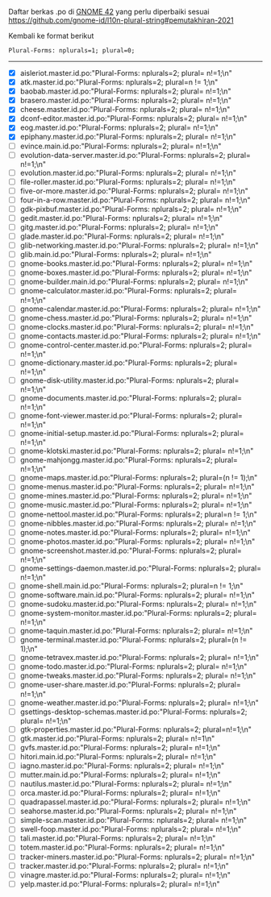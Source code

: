Daftar berkas .po di [GNOME 42](https://l10n.gnome.org/languages/id/gnome-42/ui/) yang perlu diperbaiki sesuai https://github.com/gnome-id/l10n-plural-string#pemutakhiran-2021

Kembali ke format berikut
```
Plural-Forms: nplurals=1; plural=0;
```
---

- [x] aisleriot.master.id.po:"Plural-Forms: nplurals=2; plural= n!=1;\n"
- [x] atk.master.id.po:"Plural-Forms: nplurals=2; plural=n != 1;\n"
- [x] baobab.master.id.po:"Plural-Forms: nplurals=2; plural= n!=1;\n"
- [x] brasero.master.id.po:"Plural-Forms: nplurals=2; plural= n!=1;\n"
- [x] cheese.master.id.po:"Plural-Forms: nplurals=2; plural= n!=1;\n"
- [x] dconf-editor.master.id.po:"Plural-Forms: nplurals=2; plural= n!=1;\n"
- [x] eog.master.id.po:"Plural-Forms: nplurals=2; plural= n!=1;\n"
- [x] epiphany.master.id.po:"Plural-Forms: nplurals=2; plural= n!=1;\n"
- [ ] evince.main.id.po:"Plural-Forms: nplurals=2; plural= n!=1;\n"
- [ ] evolution-data-server.master.id.po:"Plural-Forms: nplurals=2; plural= n!=1;\n"
- [ ] evolution.master.id.po:"Plural-Forms: nplurals=2; plural= n!=1;\n"
- [ ] file-roller.master.id.po:"Plural-Forms: nplurals=2; plural= n!=1;\n"
- [ ] five-or-more.master.id.po:"Plural-Forms: nplurals=2; plural= n!=1;\n"
- [ ] four-in-a-row.master.id.po:"Plural-Forms: nplurals=2; plural= n!=1;\n"
- [ ] gdk-pixbuf.master.id.po:"Plural-Forms: nplurals=2; plural= n!=1;\n"
- [ ] gedit.master.id.po:"Plural-Forms: nplurals=2; plural= n!=1;\n"
- [ ] gitg.master.id.po:"Plural-Forms: nplurals=2; plural= n!=1;\n"
- [ ] glade.master.id.po:"Plural-Forms: nplurals=2; plural= n!=1;\n"
- [ ] glib-networking.master.id.po:"Plural-Forms: nplurals=2; plural= n!=1;\n"
- [ ] glib.main.id.po:"Plural-Forms: nplurals=2; plural= n!=1;\n"
- [ ] gnome-books.master.id.po:"Plural-Forms: nplurals=2; plural= n!=1;\n"
- [ ] gnome-boxes.master.id.po:"Plural-Forms: nplurals=2; plural= n!=1;\n"
- [ ] gnome-builder.main.id.po:"Plural-Forms: nplurals=2; plural= n!=1;\n"
- [ ] gnome-calculator.master.id.po:"Plural-Forms: nplurals=2; plural= n!=1;\n"
- [ ] gnome-calendar.master.id.po:"Plural-Forms: nplurals=2; plural= n!=1;\n"
- [ ] gnome-chess.master.id.po:"Plural-Forms: nplurals=2; plural= n!=1;\n"
- [ ] gnome-clocks.master.id.po:"Plural-Forms: nplurals=2; plural= n!=1;\n"
- [ ] gnome-contacts.master.id.po:"Plural-Forms: nplurals=2; plural= n!=1;\n"
- [ ] gnome-control-center.master.id.po:"Plural-Forms: nplurals=2; plural= n!=1;\n"
- [ ] gnome-dictionary.master.id.po:"Plural-Forms: nplurals=2; plural= n!=1;\n"
- [ ] gnome-disk-utility.master.id.po:"Plural-Forms: nplurals=2; plural= n!=1;\n"
- [ ] gnome-documents.master.id.po:"Plural-Forms: nplurals=2; plural= n!=1;\n"
- [ ] gnome-font-viewer.master.id.po:"Plural-Forms: nplurals=2; plural= n!=1;\n"
- [ ] gnome-initial-setup.master.id.po:"Plural-Forms: nplurals=2; plural= n!=1;\n"
- [ ] gnome-klotski.master.id.po:"Plural-Forms: nplurals=2; plural= n!=1;\n"
- [ ] gnome-mahjongg.master.id.po:"Plural-Forms: nplurals=2; plural= n!=1;\n"
- [ ] gnome-maps.master.id.po:"Plural-Forms: nplurals=2; plural=(n != 1);\n"
- [ ] gnome-menus.master.id.po:"Plural-Forms: nplurals=2; plural= n!=1;\n"
- [ ] gnome-mines.master.id.po:"Plural-Forms: nplurals=2; plural= n!=1;\n"
- [ ] gnome-music.master.id.po:"Plural-Forms: nplurals=2; plural= n!=1;\n"
- [ ] gnome-nettool.master.id.po:"Plural-Forms: nplurals=2; plural=n != 1;\n"
- [ ] gnome-nibbles.master.id.po:"Plural-Forms: nplurals=2; plural= n!=1;\n"
- [ ] gnome-notes.master.id.po:"Plural-Forms: nplurals=2; plural= n!=1;\n"
- [ ] gnome-photos.master.id.po:"Plural-Forms: nplurals=2; plural= n!=1;\n"
- [ ] gnome-screenshot.master.id.po:"Plural-Forms: nplurals=2; plural= n!=1;\n"
- [ ] gnome-settings-daemon.master.id.po:"Plural-Forms: nplurals=2; plural= n!=1;\n"
- [ ] gnome-shell.main.id.po:"Plural-Forms: nplurals=2; plural=n != 1;\n"
- [ ] gnome-software.main.id.po:"Plural-Forms: nplurals=2; plural= n!=1;\n"
- [ ] gnome-sudoku.master.id.po:"Plural-Forms: nplurals=2; plural= n!=1;\n"
- [ ] gnome-system-monitor.master.id.po:"Plural-Forms: nplurals=2; plural= n!=1;\n"
- [ ] gnome-taquin.master.id.po:"Plural-Forms: nplurals=2; plural= n!=1;\n"
- [ ] gnome-terminal.master.id.po:"Plural-Forms: nplurals=2; plural=(n != 1);\n"
- [ ] gnome-tetravex.master.id.po:"Plural-Forms: nplurals=2; plural= n!=1;\n"
- [ ] gnome-todo.master.id.po:"Plural-Forms: nplurals=2; plural= n!=1;\n"
- [ ] gnome-tweaks.master.id.po:"Plural-Forms: nplurals=2; plural= n!=1;\n"
- [ ] gnome-user-share.master.id.po:"Plural-Forms: nplurals=2; plural= n!=1;\n"
- [ ] gnome-weather.master.id.po:"Plural-Forms: nplurals=2; plural= n!=1;\n"
- [ ] gsettings-desktop-schemas.master.id.po:"Plural-Forms: nplurals=2; plural= n!=1;\n"
- [ ] gtk-properties.master.id.po:"Plural-Forms: nplurals=2; plural=n!=1;\n"
- [ ] gtk.master.id.po:"Plural-Forms: nplurals=2; plural= n!=1\n"
- [ ] gvfs.master.id.po:"Plural-Forms: nplurals=2; plural= n!=1;\n"
- [ ] hitori.main.id.po:"Plural-Forms: nplurals=2; plural= n!=1;\n"
- [ ] iagno.master.id.po:"Plural-Forms: nplurals=2; plural= n!=1;\n"
- [ ] mutter.main.id.po:"Plural-Forms: nplurals=2; plural= n!=1;\n"
- [ ] nautilus.master.id.po:"Plural-Forms: nplurals=2; plural= n!=1;\n"
- [ ] orca.master.id.po:"Plural-Forms: nplurals=2; plural= n!=1;\n"
- [ ] quadrapassel.master.id.po:"Plural-Forms: nplurals=2; plural= n!=1;\n"
- [ ] seahorse.master.id.po:"Plural-Forms: nplurals=2; plural= n!=1;\n"
- [ ] simple-scan.master.id.po:"Plural-Forms: nplurals=2; plural= n!=1;\n"
- [ ] swell-foop.master.id.po:"Plural-Forms: nplurals=2; plural= n!=1;\n"
- [ ] tali.master.id.po:"Plural-Forms: nplurals=2; plural= n!=1;\n"
- [ ] totem.master.id.po:"Plural-Forms: nplurals=2; plural= n!=1;\n"
- [ ] tracker-miners.master.id.po:"Plural-Forms: nplurals=2; plural= n!=1;\n"
- [ ] tracker.master.id.po:"Plural-Forms: nplurals=2; plural= n!=1;\n"
- [ ] vinagre.master.id.po:"Plural-Forms: nplurals=2; plural= n!=1;\n"
- [ ] yelp.master.id.po:"Plural-Forms: nplurals=2; plural= n!=1;\n"

